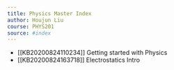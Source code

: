 ```yaml
---
title: Physics Master Index
author: Houjun Liu
course: PHYS201
source: #index
---
```


* [[KB20200824110234]] Getting started with Physics
* [[KB20200824163718]] Electrostatics Intro